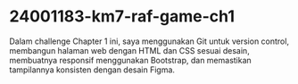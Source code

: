 # 24001183-km7-raf-game-ch1
Dalam challenge Chapter 1 ini, saya menggunakan Git untuk version control, membangun halaman web dengan HTML dan CSS sesuai desain, membuatnya responsif menggunakan Bootstrap, dan memastikan tampilannya konsisten dengan desain Figma.
